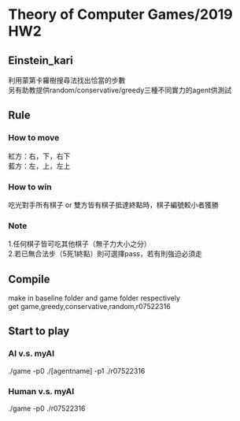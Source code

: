# Theory of Computer Games/2019 HW2
##  Einstein_kari
利用蒙第卡羅樹搜尋法找出恰當的步數  
另有助教提供random/conservative/greedy三種不同實力的agent供測試

## Rule
### How to move
紅方：右，下，右下   
藍方：左，上，左上

### How to win
吃光對手所有棋子 or 雙方皆有棋子抵達終點時，棋子編號較小者獲勝

### Note
1.任何棋子皆可吃其他棋子（無子力大小之分）  
2.若已無合法步（5死1終點）則可選擇pass，若有則強迫必須走

## Compile
make in baseline folder and game folder respectively  
get game,greedy,conservative,random,r07522316 

## Start to play
### AI v.s. myAI
./game -p0 ./[agentname] -p1 ./r07522316
### Human v.s. myAI
./game -p0 ./r07522316
